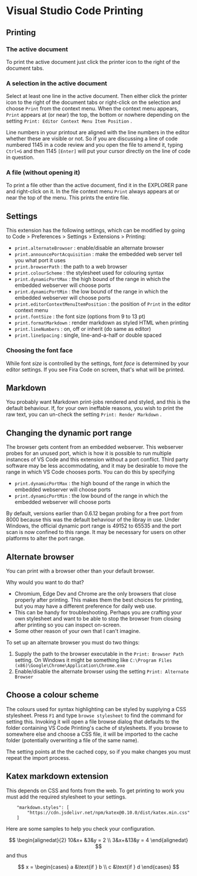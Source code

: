 # Visual Studio Code Printing

## Printing

### The active document

To print the active document just click the printer icon to the right of the document tabs.

### A selection in the active document

Select at least one line in the active document. Then either click the printer icon to the right of the document tabs or right-click on the selection and choose `Print` from the context menu. When the context menu appears, `Print` appears at (or near) the top, the bottom or nowhere depending on the setting `Print: Editor Context Menu Item Position` .

Line numbers in your printout are aligned with the line numbers in the editor whether these are visible or not. So if you are discussing a line of code numbered 1145 in a code review and you open the file to amend it, typing `Ctrl+G` and then 1145 `[Enter]` will put your cursor directly on the line of code in question.

### A file (without opening it)

To print a file other than the active document, find it in the EXPLORER pane and right-click on it. In the file context menu `Print` always appears at or near the top of the menu. This prints the entire file.

## Settings

This extension has the following settings, which can be modified by going to Code > Preferences > Settings > Extensions > Printing:

* `print.alternateBrowser` : enable/disable an alternate browser
* `print.announcePortAcquisition` : make the embedded web server tell you what port it uses
* `print.browserPath` : the path to a web browser
* `print.colourScheme` : the stylesheet used for colouring syntax
* `print.dynamicPortMax` : the high bound of the range in which the embedded webserver will choose ports
* `print.dynamicPortMin` : the low bound of the range in which the embedded webserver will choose ports
* `print.editorContextMenuItemPosition` : the position of `Print` in the editor context menu
* `print.fontSize` : the font size (options from 9 to 13 pt)
* `print.formatMarkdown` : render markdown as styled HTML when printing
* `print.lineNumbers` : on, off or inherit (do same as editor)
* `print.lineSpacing` : single, line-and-a-half or double spaced

### Choosing the font face

While font _size_ is controlled by the settings, font _face_ is determined by your editor settings. If you see Fira Code on screen, that's what will be printed.

## Markdown

You probably want Markdown print-jobs rendered and styled, and this is the default behaviour. If, for your own ineffable reasons, you wish to print the raw text, you can un-check the setting `Print: Render Markdown` .

## Changing the dynamic port range

The browser gets content from an embedded webserver. This webserver probes for an unused port, which is how it is possible to run multiple instances of VS Code and this extension without a port conflict. Third party software may be less accommodating, and it may be desirable to move the range in which VS Code chooses ports. You can do this by specifying

* `print.dynamicPortMax` : the high bound of the range in which the embedded webserver will choose ports
* `print.dynamicPortMin` : the low bound of the range in which the embedded webserver will choose ports

By default, versions earlier than 0.6.12 began probing for a free port from 8000 because this was the default behaviour of the libray
in use. Under Windows, the official dynamic port range is 49152 to 65535 and the port scan is now confined to this range. It may be necessary for users on other platforms to alter the port range.

## Alternate browser

You can print with a browser other than your default browser.

Why would you want to do that?

* Chromium, Edge Dev and Chrome are the only browsers that close properly after printing. This makes them the best choices for printing, but you may have a different preference for daily web use.
* This can be handy for troubleshooting. Perhaps you are crafting your own stylesheet and want to be able to stop the browser from closing after printing so you can inspect on-screen.
* Some other reason of your own that I can't imagine.

To set up an alternate browser you must do two things:

1. Supply the path to the browser executable in the `Print: Browser Path` setting. On Windows it might be something like `C:\Program Files (x86)\Google\Chrome\Application\Chrome.exe`
1. Enable/disable the alternate browser using the setting `Print: Alternate Browser`

## Choose a colour scheme

The colours used for syntax highlighting can be styled by supplying a CSS stylesheet. Press `F1` and type `browse stylesheet` to find the command for setting this. Invoking it will open a file browse dialog that defaults to the folder containing VS Code Printing's cache of stylesheets. If you browse to somewhere else and choose a CSS file, it will be imported to the cache folder (potentially overwriting a file of the same name).

 The setting points at the the cached copy, so if you make changes you must repeat the import process.

## Katex markdown extension
This depends on CSS and fonts from the web. To get printing to work you must add the required stylesheet to your settings.

		"markdown.styles": [
			"https://cdn.jsdelivr.net/npm/katex@0.10.0/dist/katex.min.css"
		]

Here are some samples to help you check your configuration.

$$
\begin{alignedat}{2}
   10&x+ &3&y = 2 \\
   3&x+&13&y = 4
\end{alignedat}
$$
and thus

$$
x = \begin{cases}
   a &\text{if } b \\
   c &\text{if } d
\end{cases}
$$
